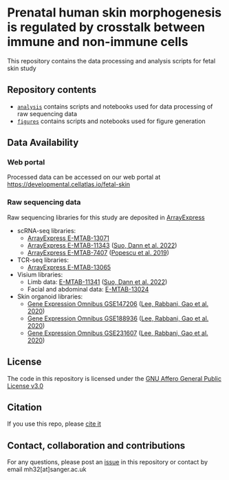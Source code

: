 # Prenatal human skin morphogenesis is regulated by crosstalk between immune and non-immune cells
This repository contains the data processing and analysis scripts for fetal skin study

## Repository contents
* [`analysis`](https://github.com/haniffalab/FCA_fetal_skin/tree/dev/analysis) contains scripts and notebooks used for data processing of raw sequencing data
* [`figures`](https://github.com/haniffalab/FCA_fetal_skin/tree/dev/figures) contains scripts and notebooks used for figure generation

## Data Availability

### Web portal
Processed data can be accessed on our web portal at https://developmental.cellatlas.io/fetal-skin

### Raw sequencing data 
Raw sequencing libraries for this study are deposited in [ArrayExpress](https://www.ebi.ac.uk/biostudies/arrayexpress/)

- scRNA-seq libraries: 
    - [ArrayExpress E-MTAB-13071](https://www.ebi.ac.uk/biostudies/arrayexpress/studies/E-MTAB-13071)
    - [ArrayExpress E-MTAB-11343](https://www.ebi.ac.uk/biostudies/arrayexpress/studies/E-MTAB-11343) ([Suo, Dann et al. 2022](https://doi.org/10.1126/science.abo0510))
    - [ArrayExpress E-MTAB-7407](https://www.ebi.ac.uk/biostudies/arrayexpress/studies/E-MTAB-7407) ([Popescu et al. 2019](https://doi.org/10.1038/s41586-019-1652-y))
- TCR-seq libraries:
    - [ArrayExpress E-MTAB-13065](https://www.ebi.ac.uk/arrayexpress/experiments/E-MTAB-13065/)
- Visium libraries:
    - Limb data: [E-MTAB-11341](https://www.ebi.ac.uk/arrayexpress/experiments/E-MTAB-11341/) ([Suo, Dann et al. 2022](https://doi.org/10.1126/science.abo0510))
    - Facial and abdominal data: [E-MTAB-13024](https://www.ebi.ac.uk/arrayexpress/experiments/E-MTAB-13024/) 
- Skin organoid libraries:
    - [Gene Expression Omnibus GSE147206](https://www.ncbi.nlm.nih.gov/geo/query/acc.cgi?acc=GSE147206) ([Lee, Rabbani, Gao et al. 2020](https://doi.org/10.1038/s41586-020-2352-3))
    - [Gene Expression Omnibus GSE188936](https://www.ncbi.nlm.nih.gov/geo/query/acc.cgi?acc=GSE188936) ([Lee, Rabbani, Gao et al. 2020](https://doi.org/10.1038/s41586-020-2352-3))
    - [Gene Expression Omnibus GSE231607](https://www.ncbi.nlm.nih.gov/geo/query/acc.cgi?acc=GSE231607) ([Lee, Rabbani, Gao et al. 2020](https://doi.org/10.1038/s41586-020-2352-3))

## License
The code in this repository is licensed under the [GNU Affero General Public License v3.0](LICENSE)

## Citation
If you use this repo, please [cite it](CITATION)

## Contact, collaboration and contributions
For any questions, please post an [issue](https://github.com/haniffalab/FCA_fetal_skin/issues) in this repository or contact by email mh32[at]sanger.ac.uk